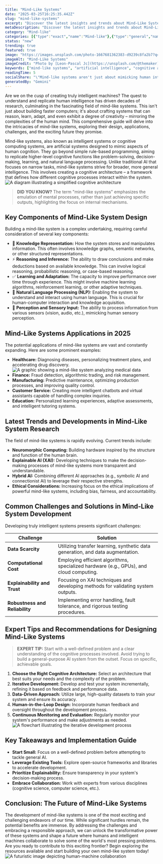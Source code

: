 ```yaml
---
title: "Mind-Like Systems"
date: "2025-03-25T16:25:35.442Z"
slug: "mind-like-systems"
excerpt: "Discover the latest insights and trends about Mind-Like Systems. This comprehensive guide covers everything you need to know about Mind-Like Systems in 2025."
metaDescription: "Discover the latest insights and trends about Mind-Like Systems. This comprehensive guide covers everything you need to know about Mind-Like Systems in 202..."
category: "Mind-like"
categories: [{"type":"exact","name":"Mind-like"},{"type":"general","name":"Artificial Intelligence"},{"type":"medium","name":"Machine Learning"},{"type":"specific","name":"Neural Networks"},{"type":"niche","name":"Deep Reinforcement Learning"}]
status: "new"
trending: true
featured: true
image: "https://images.unsplash.com/photo-1667681362383-d9239c8fa2b7?q=85&w=1200&fit=max&fm=webp&auto=compress"
imageAlt: "Mind-Like Systems"
imageCredit: "Photo by [Leon-Pascal Jc](https://unsplash.com/@themaker) on Unsplash"
keywords: ["mind-like systems", "artificial intelligence", "cognitive architecture", "intelligent systems", "what are mind-like systems?", "mind-like systems applications", "buy mind-like system software", "mind-like system design", "cognitive computing systems", "mind-like system research"]
readingTime: 5
socialShare: "\"Mind-like systems aren't just about mimicking human intelligence; they're about understanding the very nature of consciousness itself.  The implications are profound.\""
generatedBy: "Gemini"
---
```


Are we on the cusp of creating truly intelligent machines?  The quest to understand and replicate human intelligence has driven decades of research, culminating in the fascinating field of mind-like systems.  This isn't just about building faster computers; it's about crafting systems that can reason, learn, adapt, and even exhibit a degree of creativity – mirroring the complexities of the human mind. This comprehensive guide will delve into the intricacies of mind-like systems, exploring their design, applications, challenges, and the exciting future they promise.



Mind-like systems, also known as intelligent systems or cognitive computing systems, are artificial systems designed to mimic aspects of human cognition.  They go beyond simple rule-based programming, aiming to replicate higher-level cognitive functions like problem-solving, decision-making, learning, and natural language processing.  Unlike traditional AI that focuses on narrow tasks, mind-like systems strive for broader, more general intelligence.  This involves creating a cognitive architecture – a framework that defines how different cognitive processes interact within the system. ![A diagram illustrating a simplified cognitive architecture](https://images.unsplash.com/photo-1444703686981-a3abbc4d4fe3?q=85&w=1200&fit=max&fm=webp&auto=compress)

> **DID YOU KNOW?**  The term "mind-like systems" emphasizes the emulation of mental processes, rather than just achieving specific outputs, highlighting the focus on internal mechanisms.

## Key Components of Mind-Like System Design

Building a mind-like system is a complex undertaking, requiring careful consideration of several key components:

* 🔑 **Knowledge Representation:** How the system stores and manipulates information.  This often involves knowledge graphs, semantic networks, or other structured representations.
* ⚡ **Reasoning and Inference:** The ability to draw conclusions and make deductions based on available knowledge.  This can involve logical reasoning, probabilistic reasoning, or case-based reasoning.
* ✅ **Learning and Adaptation:**  The capacity to improve performance over time through experience.  This might involve machine learning algorithms, reinforcement learning, or other adaptive techniques.
* 🧠 **Natural Language Processing (NLP):**  Enabling the system to understand and interact using human language. This is crucial for human-computer interaction and knowledge acquisition.
* 🤖 **Perception and Sensory Input:**  The ability to process information from various sensors (vision, audio, etc.), mimicking human sensory perception.

## Mind-Like Systems Applications in 2025

The potential applications of mind-like systems are vast and constantly expanding.  Here are some prominent examples:

* **Healthcare:**  Diagnosing diseases, personalizing treatment plans, and accelerating drug discovery.  ![A graphic showing a mind-like system analyzing medical data](https://images.unsplash.com/photo-1667681362383-d9239c8fa2b7?q=85&w=1200&fit=max&fm=webp&auto=compress)
* **Finance:**  Fraud detection, algorithmic trading, and risk management.
* **Manufacturing:**  Predictive maintenance, optimizing production processes, and improving quality control.
* **Customer Service:**  Creating more intelligent chatbots and virtual assistants capable of handling complex inquiries.
* **Education:**  Personalized learning experiences, adaptive assessments, and intelligent tutoring systems.

## Latest Trends and Developments in Mind-Like System Research

The field of mind-like systems is rapidly evolving.  Current trends include:

* **Neuromorphic Computing:**  Building hardware inspired by the structure and function of the human brain.
* **Explainable AI (XAI):**  Developing techniques to make the decision-making processes of mind-like systems more transparent and understandable.
* **Hybrid AI:**  Combining different AI approaches (e.g., symbolic AI and connectionist AI) to leverage their respective strengths.
* **Ethical Considerations:**  Increasing focus on the ethical implications of powerful mind-like systems, including bias, fairness, and accountability.

## Common Challenges and Solutions in Mind-Like System Development

Developing truly intelligent systems presents significant challenges:

| Challenge                     | Solution                                                                    |
|------------------------------|-----------------------------------------------------------------------------|
| **Data Scarcity**            | Utilizing transfer learning, synthetic data generation, and data augmentation. |
| **Computational Cost**       | Employing efficient algorithms, specialized hardware (e.g., GPUs), and cloud computing. |
| **Explainability and Trust** | Focusing on XAI techniques and developing methods for validating system outputs. |
| **Robustness and Reliability** | Implementing error handling, fault tolerance, and rigorous testing procedures. |

## Expert Tips and Recommendations for Designing Mind-Like Systems

> **EXPERT TIP:**  Start with a well-defined problem and a clear understanding of the cognitive processes involved. Avoid trying to build a general-purpose AI system from the outset. Focus on specific, achievable goals.

1. **Choose the Right Cognitive Architecture:** Select an architecture that best suits your needs and the complexity of the problem.
2. **Iterative Development:**  Develop and test your system incrementally, refining it based on feedback and performance data.
3. **Data-Driven Approach:**  Utilize large, high-quality datasets to train your system and ensure its accuracy.
4. **Human-in-the-Loop Design:**  Incorporate human feedback and oversight throughout the development process.
5. **Continuous Monitoring and Evaluation:**  Regularly monitor your system's performance and make adjustments as needed. ![A flowchart illustrating the iterative development process](https://images.unsplash.com/photo-1667679692108-6f0a1b950299?q=85&w=1200&fit=max&fm=webp&auto=compress)

## Key Takeaways and Implementation Guide

* **Start Small:** Focus on a well-defined problem before attempting to tackle general AI.
* **Leverage Existing Tools:** Explore open-source frameworks and libraries to accelerate development.
* **Prioritize Explainability:** Ensure transparency in your system's decision-making process.
* **Embrace Collaboration:**  Work with experts from various disciplines (cognitive science, computer science, etc.).

## Conclusion: The Future of Mind-Like Systems

The development of mind-like systems is one of the most exciting and challenging endeavors of our time.  While significant hurdles remain, the potential benefits are immense.  By addressing the challenges and embracing a responsible approach, we can unlock the transformative power of these systems and shape a future where humans and intelligent machines collaborate to solve some of the world's most pressing problems.  Are you ready to contribute to this exciting frontier?  Begin exploring the resources available and start building your own mind-like system today! ![A futuristic image depicting human-machine collaboration](https://images.unsplash.com/photo-1608493830924-ec843d9c98c6?q=85&w=1200&fit=max&fm=webp&auto=compress)

